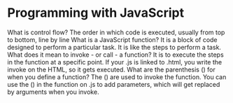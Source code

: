 # Programming with JavaScript
What is control flow? The order in which code is executed, usually from top to bottom, line by line
What is a JavaScript function? It is a block of code designed to perform a particular task. It is like the steps to perform a task.
What does it mean to invoke - or call - a function? It is to execute the steps in the function at a specific point. If your .js is linked to .html, you write the invoke on the HTML, so it gets executed.
What are the parenthesis () for when you define a function? The () are used to invoke the function. You can use the () in the function on .js to add parameters, which will get replaced by arguments when you invoke.